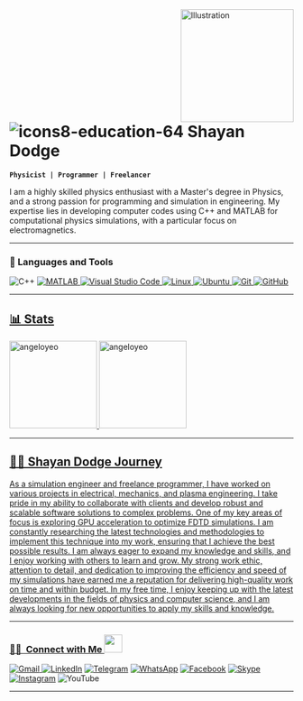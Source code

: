 <img align="right" src="https://user-images.githubusercontent.com/94797491/224638596-90895925-517a-47e1-bc9f-d2a70c0f3b55.png" alt="Illustration" title="Illustration Storyset" width=200/>

# ![icons8-education-64](https://user-images.githubusercontent.com/94797491/224663941-1b897308-1a6f-4383-93d2-94d9950790ca.png) Shayan Dodge
**`Physicist | Programmer | Freelancer`**

I am a highly skilled physics enthusiast with a Master's degree in Physics, and a strong passion for programming and simulation in engineering. My expertise lies in developing computer codes using C++ and MATLAB for computational physics simulations, with a particular focus on electromagnetics.
</div>

---

### 🧰 Languages and Tools
![C++](https://img.shields.io/badge/c++-%2300599C.svg?style=for-the-badge&logo=c%2B%2B&logoColor=white)
 <a href="https://"><img src="https://img.shields.io/static/v1?label=&message=MATLAB&color=%23E34F26&style=for-the-badge&logo=matlab&logoColor=whitesmoke" alt="MATLAB">
![Visual Studio Code](https://img.shields.io/badge/Visual%20Studio%20Code-0078d7.svg?style=for-the-badge&logo=visual-studio-code&logoColor=white)
![Linux](https://img.shields.io/badge/Linux-FCC624?style=for-the-badge&logo=linux&logoColor=black)
![Ubuntu](https://img.shields.io/badge/Ubuntu-E95420?style=for-the-badge&logo=ubuntu&logoColor=white)
![Git](https://img.shields.io/badge/git-%23F05033.svg?style=for-the-badge&logo=git&logoColor=white)
![GitHub](https://img.shields.io/badge/github-%23121011.svg?style=for-the-badge&logo=github&logoColor=white)
 
 ---
 
 ## 📊 Stats
  <div align="left">
    <img height="155em" src="https://github-readme-stats.vercel.app/api?username=ShayanDodge&show_icons=true&theme=algolia&title_color=f34213&text_color=0c0c0c&icon_color=0c0c0c&locale=en&hide_border=true&bg_color=bbb8b1" alt="angeloyeo" />
    <img height="155em" src="https://github-readme-stats.vercel.app/api/top-langs?username=ShayanDodge&show_icons=true&theme=slateorange&title_color=f34213&text_color=0c0c0c&icon_color=0c0c0c&layout=compact&hide_border=true&bg_color=bbb8b2" alt="angeloyeo" />
   
   ---
   
 ## 👨‍💻 Shayan Dodge Journey</h3></summary>
As a simulation engineer and freelance programmer, I have worked on various projects in electrical, mechanics, and plasma engineering. I take pride in my ability to collaborate with clients and develop robust and scalable software solutions to complex problems. One of my key areas of focus is exploring GPU acceleration to optimize FDTD simulations. I am constantly researching the latest technologies and methodologies to implement this technique into my work, ensuring that I achieve the best possible results. I am always eager to expand my knowledge and skills, and I enjoy working with others to learn and grow. My strong work ethic, attention to detail, and dedication to improving the efficiency and speed of my simulations have earned me a reputation for delivering high-quality work on time and within budget. In my free time, I enjoy keeping up with the latest developments in the fields of physics and computer science, and I am always looking for new opportunities to apply my skills and knowledge.

   ---
   
<h3> 🤝🏻 &nbsp;Connect with Me <img src="https://github.com/TheDudeThatCode/TheDudeThatCode/blob/master/Assets/Handshake.gif" height="32px"> </h3>
<p align="center">
 
  ![Gmail](https://img.shields.io/badge/dodgeshayan@gmail.com-d14836?style=for-the-badge&logo=gmail&logoColor=white)
 [![LinkedIn](https://img.shields.io/badge/linkedin-%230077B5.svg?style=for-the-badge&logo=linkedin&logoColor=white)](https://www.linkedin.com/in/shayan-dodge-441453204)
 [![Telegram](https://img.shields.io/badge/Telegram-2CA5E0?style=for-the-badge&logo=telegram&logoColor=white)](https://t.me/ShayanDodge)
 [![WhatsApp](https://img.shields.io/badge/WhatsApp-25D366?style=for-the-badge&logo=whatsapp&logoColor=white)](https://api.whatsapp.com/send?phone=989357416763)
 [![Facebook](https://img.shields.io/badge/Facebook-%231877F2.svg?style=for-the-badge&logo=Facebook&logoColor=white)](https://www.facebook.com/shayan.dodge)
 [![Skype](https://img.shields.io/badge/Skype-%2300AFF0.svg?style=for-the-badge&logo=Skype&logoColor=white)](https://join.skype.com/invite/GVbjVORr0ghC)
 [![Instagram](https://img.shields.io/badge/Instagram-%23E4405F.svg?style=for-the-badge&logo=Instagram&logoColor=white)](https://www.instagram.com/shayand.95/?igshid=YmMyMTA2M2Y=)
  ![YouTube](https://img.shields.io/badge/YouTube-%23FF0000.svg?style=for-the-badge&logo=YouTube&logoColor=white)
   
    
---



   

 


